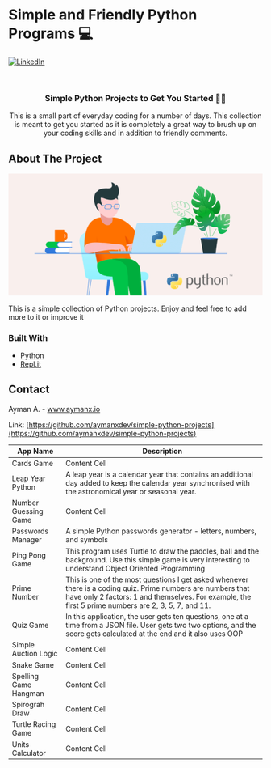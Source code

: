 
# Simple and Friendly Python Programs  💻 


[![LinkedIn][linkedin-shield]][linkedin-url]


<!-- PROJECT LOGO -->
<br />
<p align="center">
 

  <h3 align="center">Simple Python Projects to Get You Started 👨‍💻 </h3>

  <p align="center">
    This is a small part of everyday coding for a number of days. This collection is meant to get you started as it is completely a great way to brush up on your coding skills and in addition to friendly comments. 
</p>





<!-- ABOUT THE PROJECT -->
## About The Project

![Product Name Screen Shot][product-screenshot]

This is a simple collection of Python projects. Enjoy and feel free to add more to it or improve it




### Built With

* [Python](https://www.python.org/)
* [Repl.it](https://repl.it/~)


<!-- CONTACT -->
## Contact

Ayman A.  - www.aymanx.io

Link: [https://github.com/aymanxdev/simple-python-projects](https://github.com/aymanxdev/simple-python-projects)

| App Name   | Description  |
| ------------- | ------------- |
| Cards Game  | Content Cell  |
| Leap Year Python  | A leap year is a calendar year that contains an additional day added to keep the calendar year synchronised with the astronomical year or seasonal year.  |
| Number Guessing Game  | Content Cell  |
| Passwords Manager  | A simple Python passwords generator - letters, numbers, and symbols  |
| Ping Pong Game  | This program uses Turtle to draw the paddles, ball and the background. Use this simple game is very interesting to understand Object Oriented Programming |
| Prime Number | This is one of the most questions I get asked whenever there is a coding quiz. Prime numbers are numbers that have only 2 factors: 1 and themselves. For example, the first 5 prime numbers are 2, 3, 5, 7, and 11.  |
| Quiz Game | In this application, the user gets ten questions, one at a time from a JSON file. User gets two two options, and the score gets calculated at the end and it also uses OOP  |
| Simple Auction Logic | Content Cell  |
| Snake Game | Content Cell  |
| Spelling Game Hangman| Content Cell  |
| Spirograh Draw | Content Cell  |
| Turtle Racing Game | Content Cell  |
| Units Calculator | Content Cell  |



<!-- MARKDOWN LINKS & IMAGES -->

[linkedin-shield]: https://img.shields.io/badge/-LinkedIn-black.svg?style=flat-square&logo=linkedin&colorB=555
[linkedin-url]: https://www.linkedin.com/in/ayman-io/
[product-screenshot]: images/Why-Python-Is-Still-Better-Than-Other-Programming-Languages-1.png
